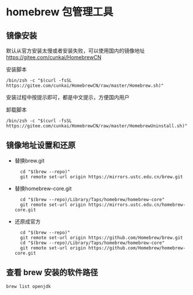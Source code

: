 # homebrew 包管理工具

## 镜像安装

默认从官方安装太慢或者安装失败，可以使用国内的镜像地址 <https://gitee.com/cunkai/HomebrewCN>

安装脚本

```shell
/bin/zsh -c "$(curl -fsSL https://gitee.com/cunkai/HomebrewCN/raw/master/Homebrew.sh)"
```

安装过程中按提示即可，都是中文提示，方便国内用户

卸载脚本

```shell
/bin/zsh -c "$(curl -fsSL https://gitee.com/cunkai/HomebrewCN/raw/master/HomebrewUninstall.sh)"
```

## 镜像地址设置和还原

* 替换brew.git

  ```shell
    cd "$(brew --repo)"
    git remote set-url origin https://mirrors.ustc.edu.cn/brew.git
  ```

* 替换homebrew-core.git

  ```shell
    cd "$(brew --repo)/Library/Taps/homebrew/homebrew-core"
    git remote set-url origin https://mirrors.ustc.edu.cn/homebrew-core.git
  ```

* 还原成官方

  ```shell
    cd "$(brew --repo)"
    git remote set-url origin https://github.com/Homebrew/brew.git
    cd "$(brew --repo)/Library/Taps/homebrew/homebrew-core"
    git remote set-url origin https://github.com/Homebrew/homebrew-core.git
  ```

## 查看 brew 安装的软件路径

```shell
brew list openjdk
```
